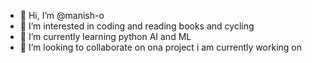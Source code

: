 - 👋 Hi, I’m @manish-o
- 👀 I’m interested in coding and reading books and cycling
- 🌱 I’m currently learning python AI and ML
- 💞️ I’m looking to collaborate on ona project i am currently working on

<!---
manish-o/manish-o is a ✨ special ✨ repository because its `README.md` (this file) appears on your GitHub profile.
You can click the Preview link to take a look at your changes.
--->

